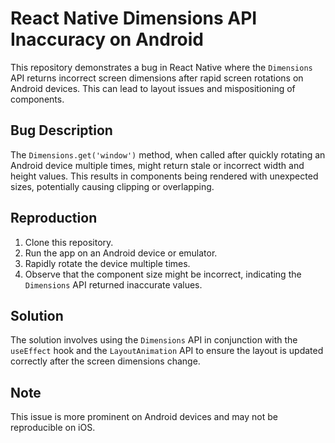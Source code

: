 # React Native Dimensions API Inaccuracy on Android

This repository demonstrates a bug in React Native where the `Dimensions` API returns incorrect screen dimensions after rapid screen rotations on Android devices. This can lead to layout issues and mispositioning of components.

## Bug Description

The `Dimensions.get('window')` method, when called after quickly rotating an Android device multiple times, might return stale or incorrect width and height values. This results in components being rendered with unexpected sizes, potentially causing clipping or overlapping.

## Reproduction

1. Clone this repository.
2. Run the app on an Android device or emulator.
3. Rapidly rotate the device multiple times.
4. Observe that the component size might be incorrect, indicating the `Dimensions` API returned inaccurate values.

## Solution

The solution involves using the `Dimensions` API in conjunction with the `useEffect` hook and the `LayoutAnimation` API to ensure the layout is updated correctly after the screen dimensions change.

## Note

This issue is more prominent on Android devices and may not be reproducible on iOS.